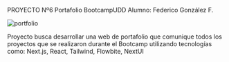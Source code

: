 PROYECTO Nº6
Portafolio BootcampUDD
Alumno: Federico González F.

![portfolio](https://github.com/Ocideref/project-6-portfolio/assets/109758909/6815b2b5-b682-49bc-a26e-4d19f1bd0b75)

Proyecto busca desarrollar una web de portafolio que comunique todos los proyectos que se realizaron durante el Bootcamp utilizando tecnologías como:
Next.js, React, Tailwind, Flowbite, NextUI
